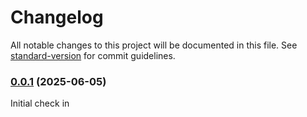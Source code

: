 # Changelog

All notable changes to this project will be documented in this file. See [standard-version](https://github.com/conventional-changelog/standard-version) for commit guidelines.


### [0.0.1](https://github.com/declare-cloud/website/compare/v0.0.1) (2025-06-05)
Initial check in